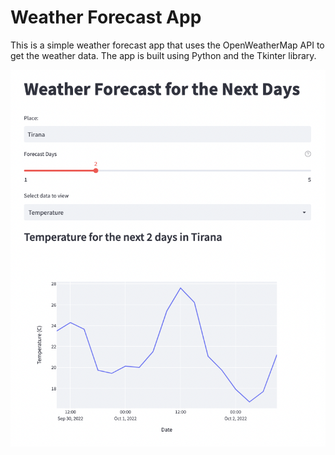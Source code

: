 # Weather Forecast App

This is a simple weather forecast app that uses the OpenWeatherMap API to get the weather data. 
The app is built using Python and the Tkinter library.


![Weather Forecast App](App+Design.png)